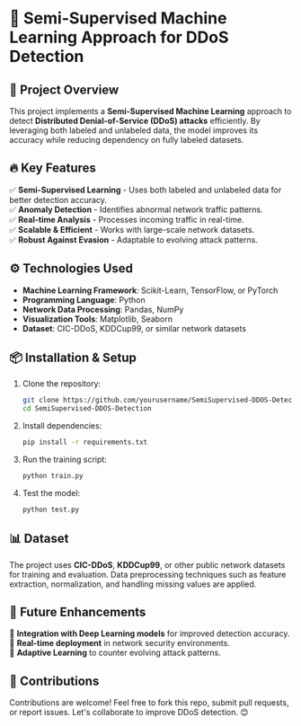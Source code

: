 # 🚀 Semi-Supervised Machine Learning Approach for DDoS Detection

## 📌 Project Overview
This project implements a **Semi-Supervised Machine Learning** approach to detect **Distributed Denial-of-Service (DDoS) attacks** efficiently. By leveraging both labeled and unlabeled data, the model improves its accuracy while reducing dependency on fully labeled datasets.

## 🔥 Key Features
✅ **Semi-Supervised Learning** - Uses both labeled and unlabeled data for better detection accuracy.  
✅ **Anomaly Detection** - Identifies abnormal network traffic patterns.  
✅ **Real-time Analysis** - Processes incoming traffic in real-time.  
✅ **Scalable & Efficient** - Works with large-scale network datasets.  
✅ **Robust Against Evasion** - Adaptable to evolving attack patterns.  

## ⚙️ Technologies Used
- **Machine Learning Framework**: Scikit-Learn, TensorFlow, or PyTorch  
- **Programming Language**: Python  
- **Network Data Processing**: Pandas, NumPy  
- **Visualization Tools**: Matplotlib, Seaborn  
- **Dataset**: CIC-DDoS, KDDCup99, or similar network datasets  

## 📦 Installation & Setup
1. Clone the repository:
   ```bash
   git clone https://github.com/yourusername/SemiSupervised-DDOS-Detection.git
   cd SemiSupervised-DDOS-Detection
   ```
2. Install dependencies:
   ```bash
   pip install -r requirements.txt
   ```
3. Run the training script:
   ```bash
   python train.py
   ```
4. Test the model:
   ```bash
   python test.py
   ```

## 📊 Dataset
The project uses **CIC-DDoS**, **KDDCup99**, or other public network datasets for training and evaluation. Data preprocessing techniques such as feature extraction, normalization, and handling missing values are applied.

## 🚀 Future Enhancements
🔹 **Integration with Deep Learning models** for improved detection accuracy.  
🔹 **Real-time deployment** in network security environments.  
🔹 **Adaptive Learning** to counter evolving attack patterns.  

## 🤝 Contributions
Contributions are welcome! Feel free to fork this repo, submit pull requests, or report issues. Let's collaborate to improve DDoS detection. 😊
